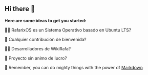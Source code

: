 ## Hi there 👋


**Here are some ideas to get you started:**

🙋‍♀️ RafarixOS es un Sistema Operativo basado en Ubuntu LTS?

🌈 Cualquier contribución de bienvenida?

👩‍💻 Desarrolladores de WikiRafa?

🍿 Proyecto sin animo de lucro?

🧙 Remember, you can do mighty things with the power of [Markdown](https://docs.github.com/github/writing-on-github/getting-started-with-writing-and-formatting-on-github/basic-writing-and-formatting-syntax)
